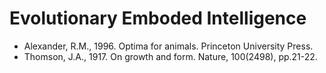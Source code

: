 # Evolutionary Emboded Intelligence

* Alexander, R.M., 1996. Optima for animals. Princeton University Press.
* Thomson, J.A., 1917. On growth and form. Nature, 100(2498), pp.21-22.
